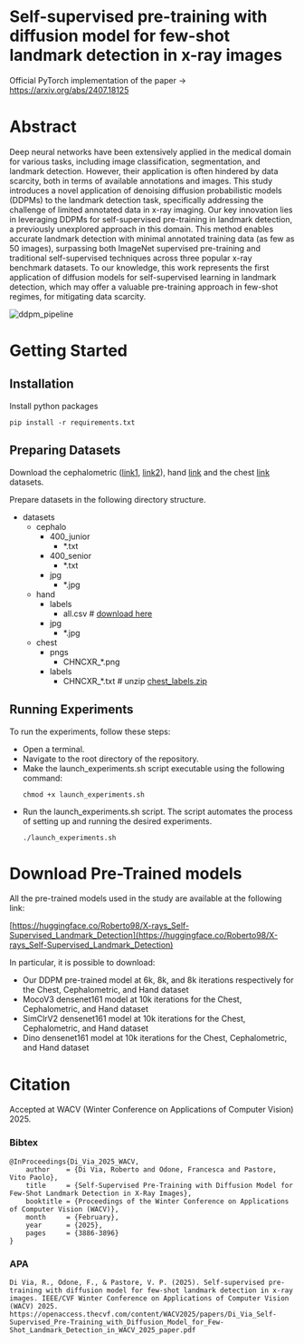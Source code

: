# Self-supervised pre-training with diffusion model for few-shot landmark detection in x-ray images
Official PyTorch implementation of the paper -> https://arxiv.org/abs/2407.18125

# Abstract
Deep neural networks have been extensively applied in the medical domain for various tasks, including image classification, segmentation, and landmark detection. However, their application is often hindered by data scarcity, both in terms of available annotations and images. This study introduces a novel application of denoising diffusion probabilistic models (DDPMs) to the landmark detection task, specifically addressing the challenge of limited annotated data in x-ray imaging. Our key innovation lies in leveraging DDPMs for self-supervised pre-training in landmark detection, a previously unexplored approach in this domain. This method enables accurate landmark detection with minimal annotated training data (as few as 50 images), surpassing both ImageNet supervised pre-training and traditional self-supervised techniques across three popular x-ray benchmark datasets. To our knowledge, this work represents the first application of diffusion models for self-supervised learning in landmark detection, which may offer a valuable pre-training approach in few-shot regimes, for mitigating data scarcity.


![ddpm_pipeline](https://github.com/user-attachments/assets/d58daec4-ed81-4b4e-aca0-4257e9149b5b)


# Getting Started
## Installation
Install python packages
```
pip install -r requirements.txt
```

## Preparing Datasets
Download the cephalometric ([link1](https://figshare.com/s/37ec464af8e81ae6ebbf), [link2](https://www.kaggle.com/datasets/c34a0ef0cd3cfd5c5afbdb30f8541e887171f19f196b1ad63790ca5b28c0ec93?select=cepha400)), hand [link](https://ipilab.usc.edu/research/baaweb/) and the chest [link](https://www.kaggle.com/datasets/nikhilpandey360/chest-xray-masks-and-labels) datasets.

Prepare datasets in the following directory structure.

- datasets
    - cephalo
        -  400_junior
            - *.txt
        -  400_senior
            - *.txt
        - jpg
            - *.jpg
    - hand
        - labels
            - all.csv # [download here](https://github.com/christianpayer/MedicalDataAugmentationTool-HeatmapRegression/blob/master/hand_xray/hand_xray_dataset/setup/all.csv)
        - jpg
            - *.jpg
    - chest
        - pngs
            - CHNCXR_*.png
        - labels
            - CHNCXR_*.txt # unzip [chest_labels.zip](https://github.com/MIRACLE-Center/YOLO_Universal_Anatomical_Landmark_Detection/blob/main/data/chest_labels.zip)
         

## Running Experiments
To run the experiments, follow these steps:
- Open a terminal.
- Navigate to the root directory of the repository.
- Make the launch_experiments.sh script executable using the following command:
  ```
  chmod +x launch_experiments.sh
  ```
- Run the launch_experiments.sh script. The script automates the process of setting up and running the desired experiments.
  ```
  ./launch_experiments.sh
  ```

# Download Pre-Trained models

All the pre-trained models used in the study are available at the following link:

[https://huggingface.co/Roberto98/X-rays_Self-Supervised_Landmark_Detection](https://huggingface.co/Roberto98/X-rays_Self-Supervised_Landmark_Detection)


In particular, it is possible to download: 
- Our DDPM pre-trained model at 6k, 8k, and 8k iterations respectively for the Chest, Cephalometric, and Hand dataset
- MocoV3 densenet161 model at 10k iterations for the Chest, Cephalometric, and Hand dataset
- SimClrV2 densenet161 model at 10k iterations for the Chest, Cephalometric, and Hand dataset
- Dino densenet161 model at 10k iterations for the Chest, Cephalometric, and Hand dataset


# Citation

Accepted at WACV (Winter Conference on Applications of Computer Vision) 2025.

### Bibtex
```
@InProceedings{Di_Via_2025_WACV,
    author    = {Di Via, Roberto and Odone, Francesca and Pastore, Vito Paolo},
    title     = {Self-Supervised Pre-Training with Diffusion Model for Few-Shot Landmark Detection in X-Ray Images},
    booktitle = {Proceedings of the Winter Conference on Applications of Computer Vision (WACV)},
    month     = {February},
    year      = {2025},
    pages     = {3886-3896}
}
```

### APA

```
Di Via, R., Odone, F., & Pastore, V. P. (2025). Self-supervised pre-training with diffusion model for few-shot landmark detection in x-ray images. IEEE/CVF Winter Conference on Applications of Computer Vision (WACV) 2025. https://openaccess.thecvf.com/content/WACV2025/papers/Di_Via_Self-Supervised_Pre-Training_with_Diffusion_Model_for_Few-Shot_Landmark_Detection_in_WACV_2025_paper.pdf
```
